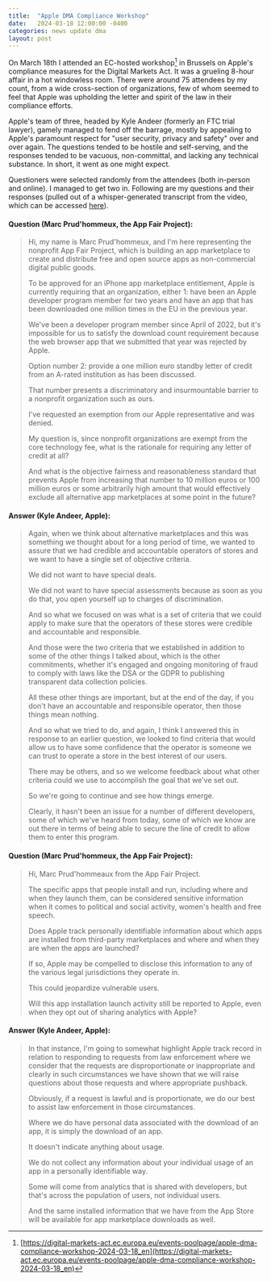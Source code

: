 ```yaml
---
title:  "Apple DMA Compliance Workshop"
date:   2024-03-18 12:00:00 -0400
categories: news update dma
layout: post
---
```


On March 18th I attended an EC-hosted workshop[^1] in Brussels on Apple's compliance measures for the Digital Markets Act. It was a grueling 8-hour affair in a hot windowless room. There were around 75 attendees by my count, from a wide cross-section of organizations, few of whom seemed to feel that Apple was upholding the letter and spirit of the law in their compliance efforts.

Apple's team of three, headed by Kyle Andeer (formerly an FTC trial lawyer), gamely managed to fend off the barrage, mostly by appealing to Apple's paramount respect for "user security, privacy and safety" over and over again. The questions tended to be hostile and self-serving, and the responses tended to be vacuous, non-committal, and lacking any technical substance. In short, it went as one might expect.

Questioners were selected randomly from the attendees (both in-person and online). I managed to get two in. Following are my questions and their responses (pulled out of a whisper-generated transcript from the video, which can be accessed [here](https://gist.github.com/appfairz/83e179243971f65bea36745bc2e15ce5)).

#### Question (Marc Prud'hommeux, the App Fair Project):

> Hi, my name is Marc Prud'hommeux, and I'm here representing the nonprofit App Fair Project, which is building an app marketplace to create and distribute free and open source apps as non-commercial digital public goods.
> 
> To be approved for an iPhone app marketplace entitlement, Apple is currently requiring that an organization, either 1: have been an Apple developer program member for two years and have an app that has been downloaded one million times in the EU in the previous year.
> 
> We've been a developer program member since April of 2022, but it's impossible for us to satisfy the download count requirement because the web browser app that we submitted that year was rejected by Apple.
> 
> Option number 2: provide a one million euro standby letter of credit from an A-rated institution as has been discussed.
> 
> That number presents a discriminatory and insurmountable barrier to a nonprofit organization such as ours.
> 
> I've requested an exemption from our Apple representative and was denied.
> 
> My question is, since nonprofit organizations are exempt from the core technology fee, what is the rationale for requiring any letter of credit at all?
> 
> And what is the objective fairness and reasonableness standard that prevents Apple from increasing that number to 10 million euros or 100 million euros or some arbitrarily high amount that would effectively exclude all alternative app marketplaces at some point in the future?

#### Answer (Kyle Andeer, Apple):

> Again, when we think about alternative marketplaces and this was something we thought about for a long period of time, we wanted to assure that we had credible and accountable operators of stores and we want to have a single set of objective criteria.
> 
> We did not want to have special deals.
> 
> We did not want to have special assessments because as soon as you do that, you open yourself up to charges of discrimination.
> 
> And so what we focused on was what is a set of criteria that we could apply to make sure that the operators of these stores were credible and accountable and responsible.
> 
> And those were the two criteria that we established in addition to some of the other things I talked about, which is the other commitments, whether it's engaged and ongoing monitoring of fraud to comply with laws like the DSA or the GDPR to publishing transparent data collection policies.
> 
> All these other things are important, but at the end of the day, if you don't have an accountable and responsible operator, then those things mean nothing.
> 
> And so what we tried to do, and again, I think I answered this in response to an earlier question, we looked to find criteria that would allow us to have some confidence that the operator is someone we can trust to operate a store in the best interest of our users.
> 
> There may be others, and so we welcome feedback about what other criteria could we use to accomplish the goal that we've set out.
> 
> So we're going to continue and see how things emerge.
> 
> Clearly, it hasn't been an issue for a number of different developers, some of which we've heard from today, some of which we know are out there in terms of being able to secure the line of credit to allow them to enter this program.


#### Question (Marc Prud'hommeux, the App Fair Project):

> Hi, Marc Prud'hommeaux from the App Fair Project.
> 
> The specific apps that people install and run, including where and when they launch them, can be considered sensitive information when it comes to political and social activity, women's health and free speech.
> 
> Does Apple track personally identifiable information about which apps are installed from third-party marketplaces and where and when they are when the apps are launched?
> 
> If so, Apple may be compelled to disclose this information to any of the various legal jurisdictions they operate in.
> 
> This could jeopardize vulnerable users.
> 
> Will this app installation launch activity still be reported to Apple, even when they opt out of sharing analytics with Apple?

#### Answer (Kyle Andeer, Apple):

> In that instance, I'm going to somewhat highlight Apple track record in relation to responding to requests from law enforcement where we consider that the requests are disproportionate or inappropriate and clearly in such circumstances we have shown that we will raise questions about those requests and where appropriate pushback.
> 
> Obviously, if a request is lawful and is proportionate, we do our best to assist law enforcement in those circumstances.
> 
> Where we do have personal data associated with the download of an app, it is simply the download of an app.
> 
> It doesn't indicate anything about usage.
> 
> We do not collect any information about your individual usage of an app in a personally identifiable way.
> 
> Some will come from analytics that is shared with developers, but that's across the population of users, not individual users.
> 
> And the same installed information that we have from the App Store will be available for app marketplace downloads as well.

[^1]: [https://digital-markets-act.ec.europa.eu/events-poolpage/apple-dma-compliance-workshop-2024-03-18_en](https://digital-markets-act.ec.europa.eu/events-poolpage/apple-dma-compliance-workshop-2024-03-18_en)
